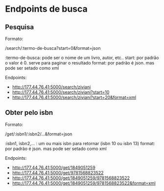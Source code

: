Endpoints de busca
=========================

Pesquisa
-------------------------
Formato:

/search/:termo-de-busca?start=0&format=json

:termo-de-busca: pode ser o nome de um livro, autor, etc..
start: por padrão o valor é 0. serve para paginar o resultado
format: por padrão é json. mas pode ser setado como xml

Endpoints:

 - http://177.44.76.41:5000/search/ziviani
 - http://177.44.76.41:5000/search/ziviani?start=10
 - http://177.44.76.41:5000/search/ziviani?start=20&format=xml

Obter pelo isbn
-------------------------
Formato:

/get/:isbn1/:isbn2/...&format=json

:isbn1, isbn2,... : um ou mais isbn para retornar (isbn 10 ou isbn 13)
format: por padrão é json. mas pode ser setado como xml

Endpoints:

 - http://177.44.76.41:5000/get/1849051259
 - http://177.44.76.41:5000/get/9781568823522
 - http://177.44.76.41:5000/get/1849051259/9781568823522
 - http://177.44.76.41:5000/get/1849051259/9781568823522&format=xml
